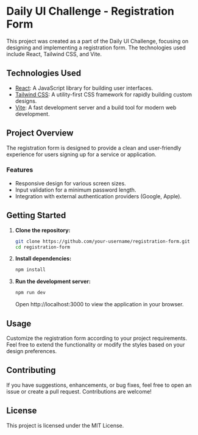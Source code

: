 # Daily UI Challenge - Registration Form

This project was created as a part of the Daily UI Challenge, focusing on designing and implementing a registration form. The technologies used include React, Tailwind CSS, and Vite.

## Technologies Used

- [React](https://reactjs.org/): A JavaScript library for building user interfaces.
- [Tailwind CSS](https://tailwindcss.com/): A utility-first CSS framework for rapidly building custom designs.
- [Vite](https://vitejs.dev/): A fast development server and a build tool for modern web development.

## Project Overview

The registration form is designed to provide a clean and user-friendly experience for users signing up for a service or application.

### Features

- Responsive design for various screen sizes.
- Input validation for a minimum password length.
- Integration with external authentication providers (Google, Apple).

## Getting Started

1. **Clone the repository:**

   ```bash
   git clone https://github.com/your-username/registration-form.git
   cd registration-form

   ```

2. **Install dependencies:**

   ```bash
   npm install

   ```

3. **Run the development server:**

   ```bash
   npm run dev

   ```

   Open http://localhost:3000 to view the application in your browser.

## Usage

Customize the registration form according to your project requirements. Feel free to extend the functionality or modify the styles based on your design preferences.

## Contributing

If you have suggestions, enhancements, or bug fixes, feel free to open an issue or create a pull request. Contributions are welcome!

## License

This project is licensed under the MIT License.
